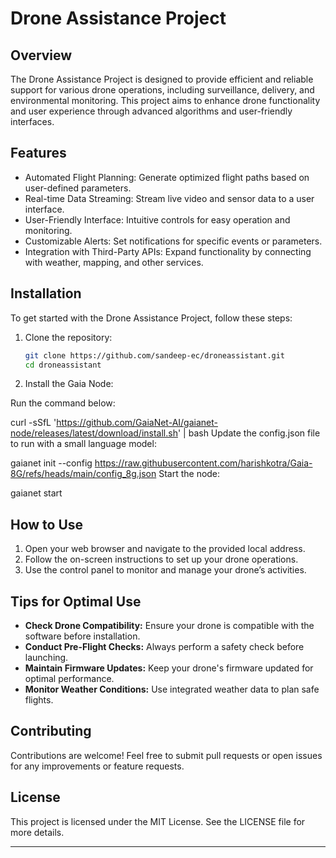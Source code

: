 # Drone Assistance Project

## Overview
The Drone Assistance Project is designed to provide efficient and reliable support for various drone operations, including surveillance, delivery, and environmental monitoring. This project aims to enhance drone functionality and user experience through advanced algorithms and user-friendly interfaces.

## Features
- Automated Flight Planning: Generate optimized flight paths based on user-defined parameters.
- Real-time Data Streaming: Stream live video and sensor data to a user interface.
- User-Friendly Interface: Intuitive controls for easy operation and monitoring.
- Customizable Alerts: Set notifications for specific events or parameters.
- Integration with Third-Party APIs: Expand functionality by connecting with weather, mapping, and other services.

## Installation
To get started with the Drone Assistance Project, follow these steps:

1. Clone the repository:
   ```bash
   git clone https://github.com/sandeep-ec/droneassistant.git
   cd droneassistant
   ```

2. Install the Gaia Node:

Run the command below:

curl -sSfL 'https://github.com/GaiaNet-AI/gaianet-node/releases/latest/download/install.sh' | bash
Update the config.json file to run with a small language model:

gaianet init --config https://raw.githubusercontent.com/harishkotra/Gaia-8G/refs/heads/main/config_8g.json
Start the node:

gaianet start


## How to Use
1. Open your web browser and navigate to the provided local address.
2. Follow the on-screen instructions to set up your drone operations.
3. Use the control panel to monitor and manage your drone’s activities.

## Tips for Optimal Use
- **Check Drone Compatibility:** Ensure your drone is compatible with the software before installation.
- **Conduct Pre-Flight Checks:** Always perform a safety check before launching.
- **Maintain Firmware Updates:** Keep your drone's firmware updated for optimal performance.
- **Monitor Weather Conditions:** Use integrated weather data to plan safe flights.

## Contributing
Contributions are welcome! Feel free to submit pull requests or open issues for any improvements or feature requests.

## License
This project is licensed under the MIT License. See the LICENSE file for more details.

---

